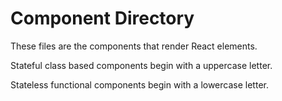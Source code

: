 # Component Directory

These files are the components that render React elements.

Stateful class based components begin with a uppercase letter.

Stateless functional components begin with a lowercase letter.
